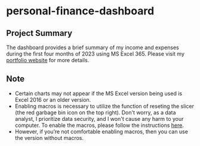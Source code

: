 # personal-finance-dashboard

## Project Summary
The dashboard provides a brief summary of my income and expenses during the first four months of 2023 using MS Excel 365.
Please visit my [portfolio website](https://www.longnguyendata.com/) for more details.

## Note
* Certain charts may not appear if the MS Excel version being used is Excel 2016 or an older version.
* Enabling macros is necessary to utilize the function of reseting the slicer (the red garbage bin icon on the top right). Don't worry, as a data analyst, I prioritize data security, and I won't cause any harm to your computer. To enable the macros, please follow the instructions [here](https://tinyurl.com/enabling-macros).
* However, if you’re not comfortable enabling macros, then you can use the version without macros.
